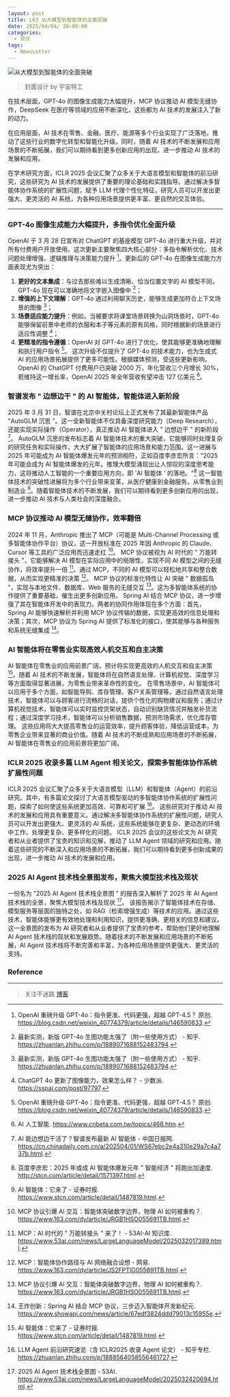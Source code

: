 ```yaml
---
layout: post
title: L63_从大模型到智能体的全面突破
date: 2025/04/04/ 20:00:00
categories:
  - 资讯
tags:
  - NewsLetter
---
```

![从大模型到智能体的全面突破](https://pics.naaln.com/2025-04-03-211b83eef0434b01a43814b3e8ca77ec-basicBlog)

> 封面设计 by 宇宙特工

在技术层面，GPT-4o 的图像生成能力大幅提升，MCP 协议推动 AI 模型无缝协作，DeepSeek 在医疗等领域的应用不断深化，这些都为 AI 技术的发展注入了新的动力。

在应用层面，AI 技术在零售、金融、医疗、能源等多个行业实现了广泛落地，推动了这些行业的数字化转型和智能化升级。同时，随着 AI 技术的不断发展和应用场景的不断拓展，我们可以期待看到更多创新应用的出现，进一步推动 AI 技术的发展和应用。

在学术研究方面，ICLR 2025 会议汇聚了众多关于大语言模型和智能体的前沿研究，这些研究为 AI 技术的发展提供了重要的理论基础和实践指导。通过解决多智能体协作系统的扩展性问题，赋予 LLM 代理个性化特征，研究人员可以开发出更强大、更灵活的 AI 系统，为各种应用场景提供更丰富、更自然的交互体验。

---

### GPT-4o 图像生成能力大幅提升，多指令优化全面升级

OpenAI 于 3 月 28 日宣布对 ChatGPT 的基座模型 GPT-4o 进行重大升级，并对所有付费用户开放使用。这次更新主要聚焦四大核心部分：多指令解析优化、技术问题处理增强、逻辑推理与决策能力提升 [^1]。更新后的 GPT-4o 在图像生成能力方面表现尤为突出：
1. **更好的文本集成**：与过去那些难以生成清晰、恰当位置文字的 AI 模型不同，GPT-4o 现在可以准确地将文字嵌入图像中 [^2]；
2. **增强的上下文理解**：GPT-4o 通过利用聊天历史，能够生成更加符合上下文场景的图像 [^2]；
3. **场景适应能力提升**：例如，当被要求将课堂场景转换为山洞场景时，GPT-4o 能够保留前景中老师的衣服和本子等元素的原有风格，同时根据新的场景进行适应性调整 [^3]；
4. **更精准的指令遵循**：OpenAI 对 GPT-4o 进行了优化，使其能够更准确地理解和执行用户指令 [^1]。
这次升级不仅提升了 GPT-4o 的技术能力，也为生成式 AI 的应用场景拓展提供了更多可能性。根据媒体预测，受这些更新影响，OpenAI 的 ChatGPT 付费用户已突破 2000 万，年化营收三个月增长 30%，若维持这一增长率，OpenAI 2025 年全年营收有望冲击 127 亿美元 [^4]。

### 智谱发布 " 边想边干 " 的 AI 智能体，智能体进入新阶段

2025 年 3 月 31 日，智谱在北京中关村论坛上正式发布了其最新智能体产品 "AutoGLM 沉思 "。这一全新智能体不仅具备深度研究能力（Deep Research），还能实现实际操作（Operator），真正推动 AI 智能体进入 " 边想边干 " 的新阶段 [^5]。
AutoGLM 沉思的发布标志着 AI 智能体技术的重大突破，它能够同时处理复杂的研究任务和实际操作，大大扩展了智能体的应用场景和能力范围。这一进展与 2025 年可能成为 AI 智能体爆发元年的预测相符，正如百度李彦宏所言："2025 年可能会成为 AI 智能体爆发的元年。推理大模型涌现出让人惊叹的深度思考能力，这将推动人工智能的一个重要应用方向，即 'AI 智能体 ' 的落地。"[^6]
这一智能体技术的突破性进展将为多个行业带来变革，从医疗健康到金融服务，从零售业到制造业 [^7]。随着智能体技术的不断发展，我们可以期待看到更多创新应用的出现，进一步推动 AI 技术与人类社会的深度融合。

### MCP 协议推动 AI 模型无缝协作，效率翻倍

2024 年 11 月，Anthropic 推出了 MCP（可能是 Multi-Channel Processing 或多智能体协作平台）协议，这一开放标准在 2025 年因 Anthropic 的 Claude、Cursor 等工具的广泛应用而迅速走红 [^8]。
MCP 协议被视为 AI 时代的 " 万能转接头 "，它能够解决 AI 模型在实际应用中的局限性，实现不同 AI 模型之间的无缝协作，将效率提升一倍 [^9]。通过 MCP，不同的 AI 模型可以轻松地共享和整合数据，从而实现更精准的决策 [^10]。
MCP 协议的标准化特性让 AI 突破 " 数据孤岛 "，实现与本地文件、数据库、Web 服务的无缝交互 [^8]。这为多智能体系统的协作提供了重要基础，催生出更多创新应用。
Spring AI 结合 MCP 协议，进一步增强了其在智能体开发中的表现力。两者的协同作用体现在多个方面：首先，Spring AI 能够快速解析并利用 MCP 协议传输的数据，实现更高效的信息处理和决策；其次，MCP 协议为 Spring AI 提供了标准化的接口，使其能够与各种服务和系统无缝集成 [^11]。

### AI 智能体将在零售业实现高效人机交互和自主决策

AI 智能体在零售业的应用前景广阔，预计将实现更高效的人机交互和自主决策 [^7]。随着 AI 技术的不断发展，智能体将在自然语言处理、计算机视觉、深度学习等方面取得显著进展，为零售业带来革命性的变化。
在零售场景中，AI 智能体可以应用于多个方面，如智能导购、库存管理、客户关系管理等。通过自然语言处理技术，智能体可以与顾客进行流畅的对话，提供个性化的购物建议和服务；通过计算机视觉技术，智能体可以实时监控货架状态，自动识别缺货情况并触发补货流程；通过深度学习技术，智能体可以分析销售数据，预测市场需求，优化库存管理。
这些应用将大大提高零售业的运营效率，提升顾客体验，降低运营成本，为零售企业带来显著的商业价值。随着 AI 技术的不断成熟和应用场景的不断拓展，AI 智能体在零售业的应用前景将更加广阔。

### ICLR 2025 收录多篇 LLM Agent 相关论文，探索多智能体协作系统扩展性问题

ICLR 2025 会议汇聚了众多关于大语言模型（LLM）和智能体（Agent）的前沿研究。其中，有多篇论文探讨了大语言模型驱动的多智能体协作系统的扩展性问题，探索了如何使这些系统更加高效、可靠和可扩展 [^12]。
这些研究对于推动 AI 技术的发展和应用具有重要意义。通过解决多智能体协作系统的扩展性问题，研究人员可以开发出更强大、更灵活的 AI 系统，这些系统能够在更复杂、更动态的环境中工作，处理更复杂、更多样化的问题。
ICLR 2025 会议的这些论文为 AI 研究者和从业者提供了宝贵的知识和见解，推动了 LLM Agent 领域的研究和应用。随着这些研究的不断深入和应用场景的不断拓展，我们可以期待看到更多创新成果的出现，进一步推动 AI 技术的发展和应用。

### 2025 AI Agent 技术栈全景图发布，聚焦大模型技术栈及现状

一份名为 "2025 AI Agent 技术栈全景图 " 的报告深入解析了 2025 年 AI Agent 技术栈的全景，聚焦大模型技术栈及现状 [^13]。
该报告揭示了智能体技术在存储、模型服务等层面的独特之处，如 RAG（检索增强生成）等技术的应用。通过这些技术，智能体能够更有效地处理和利用知识，提供更准确、更相关的信息和建议。
这一全景图的发布为 AI 研究者和从业者提供了宝贵的参考，帮助他们更好地理解 AI Agent 技术栈的现状和发展趋势。随着技术的不断发展和应用场景的不断拓展，AI Agent 技术栈将不断完善和丰富，为各种应用场景提供更强大、更灵活的支持。

### Reference

---

> 关注不迷路 [博客](https://blog.naaln.com/)

[^1]: OpenAI 重磅升级 GPT-4o：指令更准、代码更强，超越 GPT-4.5？ 原创. https://blog.csdn.net/weixin_40774379/article/details/146590833.
[^2]: 最新实测，新版 GPT-4o 生图功能太强了（附一些使用方式） - 知乎. https://zhuanlan.zhihu.com/p/1889071688152483794.
[^3]: ChatGPT 4o 更新了图像能力，效果怎么样？ - 少数派. https://sspai.com/post/97797.
[^4]: AI 人工智能. https://www.cnbeta.com.tw/topics/468.htm.
[^5]: AI 能边想边干活了？智谱发布最新 AI 智能体 - 中国日报网. https://cn.chinadaily.com.cn/a/202504/01/WS67ebc2e4a310e29a7c4a737b.html.
[^6]: 百度李彦宏：2025 年或成 AI 智能体爆发元年 " 智能经济 " 将跑出加速度. http://stcn.com/article/detail/1571397.html.
[^7]: AI 智能体：它来了 - 证券时报. https://www.stcn.com/article/detail/1487819.html.
[^8]: MCP 协议引爆 AI 交互：智能体突破数字边界，物理 AI 如何被重构？. https://www.163.com/dy/article/JRGB1HSO055691TB.html.
[^9]: MCP：AI 时代的 " 万能转接头 " 来了！ - 53AI-AI 知识库. https://www.53ai.com/news/LargeLanguageModel/2025032017389.html.
[^10]: MCP：智能体协作路径与 AI 网络融合设想 - 网易. https://www.163.com/dy/article/JS2FPTIG055691TB.html.
[^11]: 王炸创新：Spring AI 结合 MCP 协议，三步迈入智能体开发新纪元. https://www.showapi.com/news/article/67edf3824ddd79013c15955e.
[^12]: LLM Agent 前沿研究速览（含 ICLR2025 收录 Agent 论文） - 知乎专栏. https://zhuanlan.zhihu.com/p/1888564058556461727.
[^13]: 2025 AI Agent 技术栈全景图 - 53AI. https://www.53ai.com/news/LargeLanguageModel/2025032420694.html.
